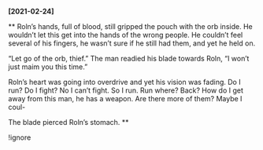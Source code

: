 **[2021-02-24]**

**
Roln’s hands, full of blood, still gripped the pouch with the orb inside. He wouldn’t let this get into the hands of the wrong people. He couldn’t feel several of his fingers, he wasn’t sure if he still had them, and yet he held on. 

“Let go of the orb, thief.” The man readied his blade towards Roln, “I won’t just maim you this time.” 

Roln’s heart was going into overdrive and yet his vision was fading. Do I run? Do I fight? No I can’t fight. So I run. Run where? Back? How do I get away from this man, he has a weapon. Are there more of them? Maybe I coul-

The blade pierced Roln’s stomach.
**

!ignore

